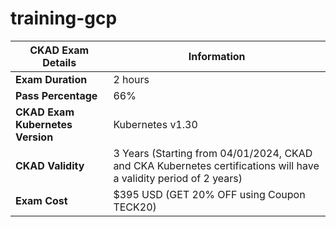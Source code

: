 # training-gcp

| **CKAD Exam Details**                     | **Information**                                                                                     |
|-------------------------------------------|-----------------------------------------------------------------------------------------------------|
| **Exam Duration**                         | 2 hours                                                                                            |
| **Pass Percentage**                       | 66%                                                                                                |
| **CKAD Exam Kubernetes Version**          | Kubernetes v1.30                                                                                   |
| **CKAD Validity**                         | 3 Years (Starting from 04/01/2024, CKAD and CKA Kubernetes certifications will have a validity period of 2 years) |
| **Exam Cost**                             | $395 USD (GET 20% OFF using Coupon TECK20)                                                         |
